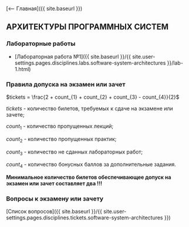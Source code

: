 [⟵ Главная]({{ site.baseurl }})

## АРХИТЕКТУРЫ ПРОГРАММНЫХ СИСТЕМ

### Лабораторные работы

* [Лабораторная работа №1]({{ site.baseurl }}/{{ site.user-settings.pages.disciplines.labs.software-system-architectures }}/lab-1.html)

### Правила допуска на экзамен или зачет
$tickets = \frac{2 + count_{1} + count_{2} + count_{3} - count_{4}}{2}$

$tickets$ - количество билетов, требуемых к сдаче на экзамене или зачете;

$count_{1}$ - количество пропущенных лекций;

$count_{2}$ - количество пропущенных практик;

$count_{3}$ - количество не сданных лабораторных работ;

$count_{4}$ - количество бонусных баллов за дополнительные задания.

**Минимальное количество билетов обеспечивающее допуск на экзамен или зачет составляет два !!!**

### Вопросы к экзамену или зачету
[Список вопросов]({{ site.baseurl }}/{{ site.user-settings.pages.disciplines.tickets.software-system-architectures }})
